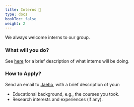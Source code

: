 ```yaml
---
title: Interns 🐥
type: docs
bookToc: false
weight: 2
---
```


We always welcome interns to our group.

### **What will you do?**
See [here](/docs/how-to-join/intern_program/) for a brief description of what interns will be doing.


### **How to Apply?**  
Send an email to [Jaeho](mailto:jaeho.lee@postech.ac.kr), with a brief description of your:
- Educational background, e.g., the courses you took.
- Research interests and experiences (if any).